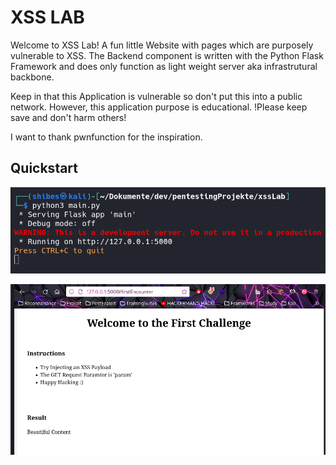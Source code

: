 # XSS LAB

Welcome to XSS Lab! 
A fun little Website with pages which are purposely vulnerable to XSS.
The Backend component is written with the Python Flask Framework and does only function as light weight server aka infrastrutural backbone.

Keep in that this Application is vulnerable so don't put this into a public network.
However, this application purpose is educational.
!Please keep save and don't harm others!

I want to thank pwnfunction for the inspiration.

## Quickstart
![Starting](media/Starting.png)

![Webpage](media/Webpage.png)
